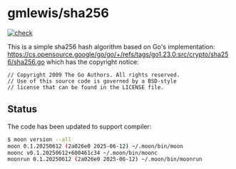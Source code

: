 # gmlewis/sha256
[![check](https://github.com/gmlewis/moonbit-sha256/actions/workflows/check.yml/badge.svg)](https://github.com/gmlewis/moonbit-sha256/actions/workflows/check.yml)

This is a simple sha256 hash algorithm based on Go's implementation:
https://cs.opensource.google/go/go/+/refs/tags/go1.23.0:src/crypto/sha256/sha256.go
which has the copyright notice:

```
// Copyright 2009 The Go Authors. All rights reserved.
// Use of this source code is governed by a BSD-style
// license that can be found in the LICENSE file.
```

## Status

The code has been updated to support compiler:

```bash
$ moon version --all
moon 0.1.20250612 (2a026e0 2025-06-12) ~/.moon/bin/moon
moonc v0.1.20250612+600461c34 ~/.moon/bin/moonc
moonrun 0.1.20250612 (2a026e0 2025-06-12) ~/.moon/bin/moonrun
```

